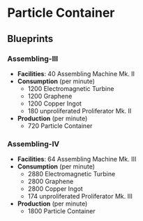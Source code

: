 # Particle Container

## Blueprints

### Assembling-III

- **Facilities**: 40 Assembling Machine Mk. II
- **Consumption** (per minute)
	- 1200 Electromagnetic Turbine
	- 1200 Graphene
	- 1200 Copper Ingot
	- 180 unproliferated Proliferator Mk. II
- **Production**  (per minute)
	- 720 Particle Container

### Assembling-IV

- **Facilities**: 64 Assembling Machine Mk. III
- **Consumption** (per minute)
	- 2880 Electromagnetic Turbine
	- 2800 Graphene
	- 2800 Copper Ingot
	- 174 unproliferated Proliferator Mk. III
- **Production** (per minute)
	- 1800 Particle Container
